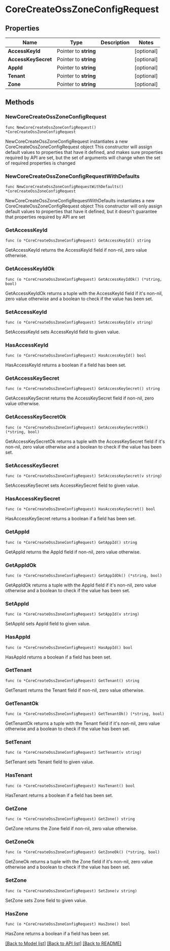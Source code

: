 # CoreCreateOssZoneConfigRequest

## Properties

Name | Type | Description | Notes
------------ | ------------- | ------------- | -------------
**AccessKeyId** | Pointer to **string** |  | [optional] 
**AccessKeySecret** | Pointer to **string** |  | [optional] 
**AppId** | Pointer to **string** |  | [optional] 
**Tenant** | Pointer to **string** |  | [optional] 
**Zone** | Pointer to **string** |  | [optional] 

## Methods

### NewCoreCreateOssZoneConfigRequest

`func NewCoreCreateOssZoneConfigRequest() *CoreCreateOssZoneConfigRequest`

NewCoreCreateOssZoneConfigRequest instantiates a new CoreCreateOssZoneConfigRequest object
This constructor will assign default values to properties that have it defined,
and makes sure properties required by API are set, but the set of arguments
will change when the set of required properties is changed

### NewCoreCreateOssZoneConfigRequestWithDefaults

`func NewCoreCreateOssZoneConfigRequestWithDefaults() *CoreCreateOssZoneConfigRequest`

NewCoreCreateOssZoneConfigRequestWithDefaults instantiates a new CoreCreateOssZoneConfigRequest object
This constructor will only assign default values to properties that have it defined,
but it doesn't guarantee that properties required by API are set

### GetAccessKeyId

`func (o *CoreCreateOssZoneConfigRequest) GetAccessKeyId() string`

GetAccessKeyId returns the AccessKeyId field if non-nil, zero value otherwise.

### GetAccessKeyIdOk

`func (o *CoreCreateOssZoneConfigRequest) GetAccessKeyIdOk() (*string, bool)`

GetAccessKeyIdOk returns a tuple with the AccessKeyId field if it's non-nil, zero value otherwise
and a boolean to check if the value has been set.

### SetAccessKeyId

`func (o *CoreCreateOssZoneConfigRequest) SetAccessKeyId(v string)`

SetAccessKeyId sets AccessKeyId field to given value.

### HasAccessKeyId

`func (o *CoreCreateOssZoneConfigRequest) HasAccessKeyId() bool`

HasAccessKeyId returns a boolean if a field has been set.

### GetAccessKeySecret

`func (o *CoreCreateOssZoneConfigRequest) GetAccessKeySecret() string`

GetAccessKeySecret returns the AccessKeySecret field if non-nil, zero value otherwise.

### GetAccessKeySecretOk

`func (o *CoreCreateOssZoneConfigRequest) GetAccessKeySecretOk() (*string, bool)`

GetAccessKeySecretOk returns a tuple with the AccessKeySecret field if it's non-nil, zero value otherwise
and a boolean to check if the value has been set.

### SetAccessKeySecret

`func (o *CoreCreateOssZoneConfigRequest) SetAccessKeySecret(v string)`

SetAccessKeySecret sets AccessKeySecret field to given value.

### HasAccessKeySecret

`func (o *CoreCreateOssZoneConfigRequest) HasAccessKeySecret() bool`

HasAccessKeySecret returns a boolean if a field has been set.

### GetAppId

`func (o *CoreCreateOssZoneConfigRequest) GetAppId() string`

GetAppId returns the AppId field if non-nil, zero value otherwise.

### GetAppIdOk

`func (o *CoreCreateOssZoneConfigRequest) GetAppIdOk() (*string, bool)`

GetAppIdOk returns a tuple with the AppId field if it's non-nil, zero value otherwise
and a boolean to check if the value has been set.

### SetAppId

`func (o *CoreCreateOssZoneConfigRequest) SetAppId(v string)`

SetAppId sets AppId field to given value.

### HasAppId

`func (o *CoreCreateOssZoneConfigRequest) HasAppId() bool`

HasAppId returns a boolean if a field has been set.

### GetTenant

`func (o *CoreCreateOssZoneConfigRequest) GetTenant() string`

GetTenant returns the Tenant field if non-nil, zero value otherwise.

### GetTenantOk

`func (o *CoreCreateOssZoneConfigRequest) GetTenantOk() (*string, bool)`

GetTenantOk returns a tuple with the Tenant field if it's non-nil, zero value otherwise
and a boolean to check if the value has been set.

### SetTenant

`func (o *CoreCreateOssZoneConfigRequest) SetTenant(v string)`

SetTenant sets Tenant field to given value.

### HasTenant

`func (o *CoreCreateOssZoneConfigRequest) HasTenant() bool`

HasTenant returns a boolean if a field has been set.

### GetZone

`func (o *CoreCreateOssZoneConfigRequest) GetZone() string`

GetZone returns the Zone field if non-nil, zero value otherwise.

### GetZoneOk

`func (o *CoreCreateOssZoneConfigRequest) GetZoneOk() (*string, bool)`

GetZoneOk returns a tuple with the Zone field if it's non-nil, zero value otherwise
and a boolean to check if the value has been set.

### SetZone

`func (o *CoreCreateOssZoneConfigRequest) SetZone(v string)`

SetZone sets Zone field to given value.

### HasZone

`func (o *CoreCreateOssZoneConfigRequest) HasZone() bool`

HasZone returns a boolean if a field has been set.


[[Back to Model list]](../README.md#documentation-for-models) [[Back to API list]](../README.md#documentation-for-api-endpoints) [[Back to README]](../README.md)


